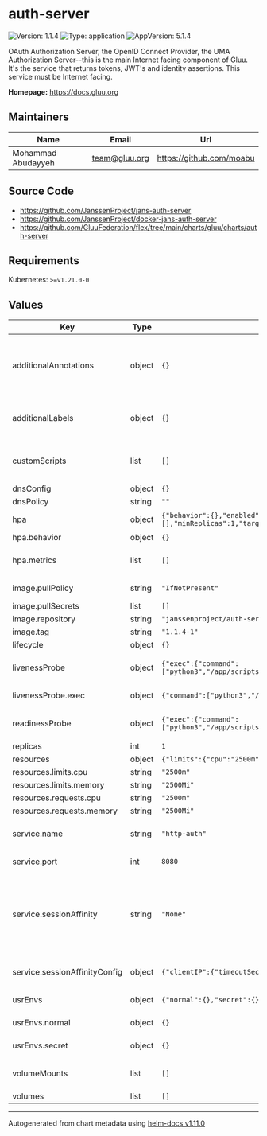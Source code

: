 # auth-server

![Version: 1.1.4](https://img.shields.io/badge/Version-1.1.4-informational?style=flat-square) ![Type: application](https://img.shields.io/badge/Type-application-informational?style=flat-square) ![AppVersion: 5.1.4](https://img.shields.io/badge/AppVersion-5.1.4-informational?style=flat-square)

OAuth Authorization Server, the OpenID Connect Provider, the UMA Authorization Server--this is the main Internet facing component of Gluu. It's the service that returns tokens, JWT's and identity assertions. This service must be Internet facing.

**Homepage:** <https://docs.gluu.org>

## Maintainers

| Name | Email | Url |
| ---- | ------ | --- |
| Mohammad Abudayyeh | <team@gluu.org> | <https://github.com/moabu> |

## Source Code

* <https://github.com/JanssenProject/jans-auth-server>
* <https://github.com/JanssenProject/docker-jans-auth-server>
* <https://github.com/GluuFederation/flex/tree/main/charts/gluu/charts/auth-server>

## Requirements

Kubernetes: `>=v1.21.0-0`

## Values

| Key | Type | Default | Description |
|-----|------|---------|-------------|
| additionalAnnotations | object | `{}` | Additional annotations that will be added across all resources  in the format of {cert-manager.io/issuer: "letsencrypt-prod"}. key app is taken |
| additionalLabels | object | `{}` | Additional labels that will be added across all resources definitions in the format of {mylabel: "myapp"} |
| customScripts | list | `[]` | Add custom scripts that have been mounted to run before the entrypoint. - /tmp/custom.sh - /tmp/custom2.sh |
| dnsConfig | object | `{}` | Add custom dns config |
| dnsPolicy | string | `""` | Add custom dns policy |
| hpa | object | `{"behavior":{},"enabled":true,"maxReplicas":10,"metrics":[],"minReplicas":1,"targetCPUUtilizationPercentage":50}` | Configure the HorizontalPodAutoscaler |
| hpa.behavior | object | `{}` | Scaling Policies |
| hpa.metrics | list | `[]` | metrics if targetCPUUtilizationPercentage is not set |
| image.pullPolicy | string | `"IfNotPresent"` | Image pullPolicy to use for deploying. |
| image.pullSecrets | list | `[]` | Image Pull Secrets |
| image.repository | string | `"janssenproject/auth-server"` | Image  to use for deploying. |
| image.tag | string | `"1.1.4-1"` | Image  tag to use for deploying. |
| lifecycle | object | `{}` |  |
| livenessProbe | object | `{"exec":{"command":["python3","/app/scripts/healthcheck.py"]},"initialDelaySeconds":30,"periodSeconds":30,"timeoutSeconds":5}` | Configure the liveness healthcheck for the auth server if needed. |
| livenessProbe.exec | object | `{"command":["python3","/app/scripts/healthcheck.py"]}` | Executes the python3 healthcheck. |
| readinessProbe | object | `{"exec":{"command":["python3","/app/scripts/healthcheck.py"]},"initialDelaySeconds":25,"periodSeconds":25,"timeoutSeconds":5}` | Configure the readiness healthcheck for the auth server if needed. |
| replicas | int | `1` | Service replica number. |
| resources | object | `{"limits":{"cpu":"2500m","memory":"2500Mi"},"requests":{"cpu":"2500m","memory":"2500Mi"}}` | Resource specs. |
| resources.limits.cpu | string | `"2500m"` | CPU limit. |
| resources.limits.memory | string | `"2500Mi"` | Memory limit. |
| resources.requests.cpu | string | `"2500m"` | CPU request. |
| resources.requests.memory | string | `"2500Mi"` | Memory request. |
| service.name | string | `"http-auth"` | The name of the oxauth port within the oxauth service. Please keep it as default. |
| service.port | int | `8080` | Port of the oxauth service. Please keep it as default. |
| service.sessionAffinity | string | `"None"` | Default set to None If you want to make sure that connections from a particular client are passed to the same Pod each time, you can select the session affinity based on the client's IP addresses by setting this to ClientIP |
| service.sessionAffinityConfig | object | `{"clientIP":{"timeoutSeconds":10800}}` | the maximum session sticky time if sessionAffinity is ClientIP |
| usrEnvs | object | `{"normal":{},"secret":{}}` | Add custom normal and secret envs to the service |
| usrEnvs.normal | object | `{}` | Add custom normal envs to the service variable1: value1 |
| usrEnvs.secret | object | `{}` | Add custom secret envs to the service variable1: value1 |
| volumeMounts | list | `[]` | Configure any additional volumesMounts that need to be attached to the containers |
| volumes | list | `[]` |  |

----------------------------------------------
Autogenerated from chart metadata using [helm-docs v1.11.0](https://github.com/norwoodj/helm-docs/releases/v1.11.0)
